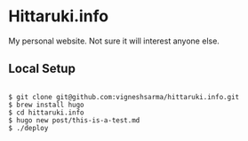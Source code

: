 Hittaruki.info
==============
My personal website. Not sure it will interest anyone else.

Local Setup
-----------

```shell

$ git clone git@github.com:vigneshsarma/hittaruki.info.git
$ brew install hugo
$ cd hittaruki.info
$ hugo new post/this-is-a-test.md
$ ./deploy
```
